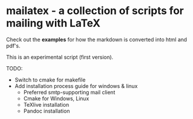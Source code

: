 # mailatex - a collection of scripts for mailing with LaTeX

Check out the **examples** for how the markdown is converted into html and pdf's.

This is an experimental script (first version).

TODO:

* Switch to cmake for makefile
* Add installation process guide for windows & linux
    - Preferred smtp-supporting mail client
    - Cmake for Windows, Linux
    - TeXlive installation
    - Pandoc installation
